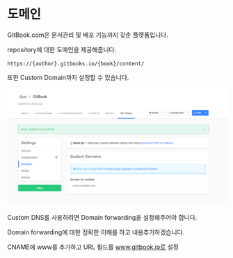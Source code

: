 # 도메인

GitBook.com은 문서관리 및 배포 기능까지 갖춘 플랫폼입니다.

repository에 대한 도메인을 제공해줍니다.

```
https://{author}.gitbooks.io/{book}/content/
```

또한 Custom Domain까지 설정할 수 있습니다.

![customDomain](../../asset/custom-domain.PNG)

Custom DNS를 사용하려면 Domain forwarding을 설정해주어야 합니다.

Domain forwarding에 대한 정확한 이해를 하고 내용추가하겠습니다.

CNAME에 www를 추가하고 URL 필드를 www.gitbook.io로 설정